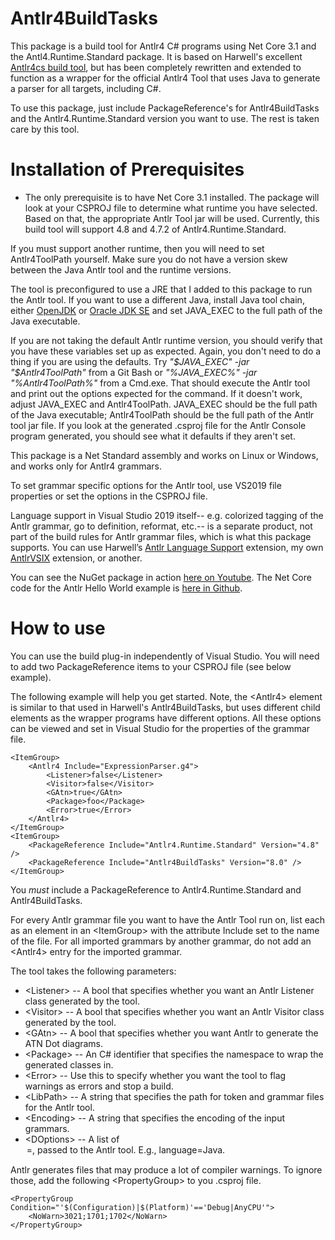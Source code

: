 # Antlr4BuildTasks

This package is a build tool for Antlr4 C# programs using Net Core 3.1 and the Antl4.Runtime.Standard package.
It is based on Harwell's excellent [Antlr4cs build tool](https://github.com/tunnelvisionlabs/antlr4cs/tree/master/runtime/CSharp/Antlr4BuildTasks),
but has been completely rewritten and extended to function as a wrapper for the official
Antlr4 Tool that uses Java to generate a parser for all targets, including C#.

To use this package, just include PackageReference's for Antlr4BuildTasks and the Antlr4.Runtime.Standard
version you want to use. The rest is taken care by this tool.

# Installation of Prerequisites

* The only prerequisite is to have Net Core 3.1 installed. The package will look at your CSPROJ
file to determine what runtime you have selected. Based on that, the appropriate Antlr Tool jar
will be used. Currently, this build tool will support 4.8 and 4.7.2 of Antlr4.Runtime.Standard.

If you must support another runtime, then you will need to set Antlr4ToolPath yourself.
Make sure you do not have a version skew between the Java Antlr tool and the runtime versions.

The tool is preconfigured to use a JRE that I added to this package to run the Antlr tool. If you want
to use a different Java,
install Java tool chain, either [OpenJDK](https://openjdk.java.net/) or [Oracle JDK SE](https://www.oracle.com/technetwork/java/javase/downloads/index.html) and set JAVA_EXEC to the full path
of the Java executable.

If you are not taking the default Antlr runtime version, you should verify that you have these
variables set up as expected. Again, you don't need to do a thing if you are using the defaults.
Try
*"$JAVA_EXEC" -jar "$Antlr4ToolPath"*
from a Git Bash or
*"%JAVA_EXEC%" -jar "%Antlr4ToolPath%"*
from a Cmd.exe.
That should execute the Antlr tool and print out the options expected
for the command. If it doesn't
work, adjust JAVA_EXEC and Antlr4ToolPath. JAVA_EXEC should be the full
path of the Java executable; Antlr4ToolPath should be the full path of the Antlr
tool jar file. If you look at the generated .csproj file for the Antlr
Console program generated, you should see what it defaults if they
aren't set.

This package is a Net Standard assembly and works on Linux or Windows, and works only for Antlr4 grammars.

To set grammar specific options for the Antlr tool, use VS2019 file properties or set the options in the CSPROJ file.

Language support in Visual Studio 2019 itself--
e.g. colorized tagging of the Antlr grammar, go to definition, reformat, etc.--
is a separate product, not part of the build rules for Antlr grammar files,
which is what this package supports. You can use Harwell’s [Antlr Language Support](https://marketplace.visualstudio.com/items?itemName=SamHarwell.ANTLRLanguageSupport)
extension, my own [AntlrVSIX](https://marketplace.visualstudio.com/items?itemName=KenDomino.AntlrVSIX) extension, or another.

You can see the NuGet package in action [here on Youtube](https://www.youtube.com/watch?v=Flfequp_Dy4).
The Net Core code for the Antlr Hello World example is [here in Github](https://github.com/kaby76/AntlrHW).

# How to use

You can use the build plug-in independently of Visual Studio. You will need to add two
PackageReference items to your CSPROJ file (see below example).

The following example
will help you get started. Note, the &lt;Antlr4&gt; element is similar to that used
in Harwell's Antlr4BuildTasks, but uses different child elements as the wrapper programs
have different options. All these options can be viewed and set in Visual Studio for the
properties of the grammar file.

    <ItemGroup>
        <Antlr4 Include="ExpressionParser.g4">
            <Listener>false</Listener>
            <Visitor>false</Visitor>
            <GAtn>true</GAtn>
            <Package>foo</Package>
            <Error>true</Error>
        </Antlr4>
    </ItemGroup>
    <ItemGroup>
        <PackageReference Include="Antlr4.Runtime.Standard" Version="4.8" />
        <PackageReference Include="Antlr4BuildTasks" Version="8.0" />
    </ItemGroup>

You *must* include a PackageReference to Antlr4.Runtime.Standard and Antlr4BuildTasks.

For every Antlr grammar file you want to have the Antlr Tool run on, list
each as an element in an &lt;ItemGroup&gt; with the attribute Include set to the
name of the file. For all imported grammars by another grammar, do not add an &lt;Antlr4&gt;
entry for the imported grammar.

The tool takes the following parameters:

* &lt;Listener&gt; -- A bool that specifies whether you want an
Antlr Listener class generated by the tool.
* &lt;Visitor&gt; -- A bool that specifies whether you want an
Antlr Visitor class generated by the tool.
* &lt;GAtn&gt; -- A bool that specifies whether you want
Antlr to generate the ATN Dot diagrams.
* &lt;Package&gt; -- An C# identifier that specifies the namespace to wrap
the generated classes in.
* &lt;Error&gt; -- Use this to specify whether you want the tool to
flag warnings as errors and stop a build.
* &lt;LibPath&gt; -- A string that specifies the path for token and grammar files
for the Antlr tool.
* &lt;Encoding&gt; -- A string that specifies the encoding of the input grammars.
* &lt;DOptions&gt; -- A list of <option>=<value>, passed to the Antlr tool. E.g.,
language=Java.

Antlr generates files that may produce a lot of compiler warnings. To ignore those,
add the following &lt;PropertyGroup&gt; to you .csproj file.

    <PropertyGroup Condition="'$(Configuration)|$(Platform)'=='Debug|AnyCPU'">
        <NoWarn>3021;1701;1702</NoWarn>
    </PropertyGroup>
